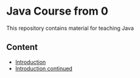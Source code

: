 # Java Course from 0
This repository contains material for teaching Java

## Content

- [Introduction](./chapter1/Chapter1.md)
- [Introduction continued](./chapter2/Chapter2.md)